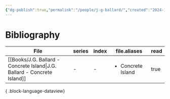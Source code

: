 ```yaml
---
{"dg-publish":true,"permalink":"/people/j-g-ballard/","created":"2024-12-05","updated":"2025-03-13"}
---
```



# Bibliography

| File                                                                        | series | index | file.aliases                      | read |
| --------------------------------------------------------------------------- | ------ | ----- | --------------------------------- | ---- |
| [[Books/J.G. Ballard - Concrete Island\|J.G. Ballard - Concrete Island]] | \-     | \-    | <ul><li>Concrete Island</li></ul> | true |

{ .block-language-dataview}
